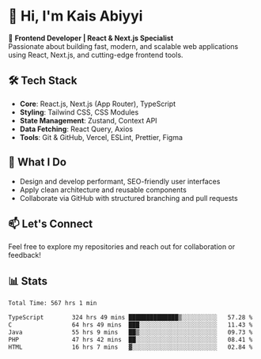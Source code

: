 # 👋 Hi, I'm Kais Abiyyi

🚀 **Frontend Developer | React & Next.js Specialist**  
Passionate about building fast, modern, and scalable web applications using React, Next.js, and cutting-edge frontend tools.

## 🛠️ Tech Stack
- **Core**: React.js, Next.js (App Router), TypeScript
- **Styling**: Tailwind CSS, CSS Modules
- **State Management**: Zustand, Context API
- **Data Fetching**: React Query, Axios
- **Tools**: Git & GitHub, Vercel, ESLint, Prettier, Figma

## 📌 What I Do
- Design and develop performant, SEO-friendly user interfaces
- Apply clean architecture and reusable components
- Collaborate via GitHub with structured branching and pull requests

## 📫 Let's Connect
Feel free to explore my repositories and reach out for collaboration or feedback!

## 📊 Stats
<!--START_SECTION:waka-->

```txt
Total Time: 567 hrs 1 min

TypeScript        324 hrs 49 mins ██████████████▒░░░░░░░░░░   57.28 %
C                 64 hrs 49 mins  ███░░░░░░░░░░░░░░░░░░░░░░   11.43 %
Java              55 hrs 9 mins   ██▒░░░░░░░░░░░░░░░░░░░░░░   09.73 %
PHP               47 hrs 42 mins  ██░░░░░░░░░░░░░░░░░░░░░░░   08.41 %
HTML              16 hrs 7 mins   ▓░░░░░░░░░░░░░░░░░░░░░░░░   02.84 %
```

<!--END_SECTION:waka-->
